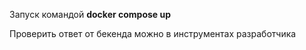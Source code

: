 Запуск командой  **docker compose up** 

Проверить ответ от бекенда можно в инструментах разработчика